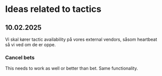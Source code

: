 # Ideas related to tactics

## 10.02.2025

Vi skal kører tactic availability på vores external vendors, såsom heartbeat så vi ved om de er oppe.

### Cancel bets

This needs to work as well or better than bet. Same functionality.
